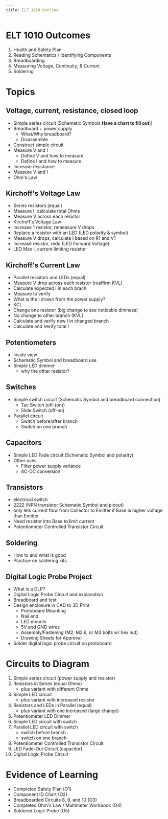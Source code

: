 ```yaml
---
title: ELT 1010 Outline
---
```


# ELT 1010 Outcomes

1. Health and Safety Plan
2. Reading Schematics / Identifying Components
3. Breadboarding
4. Measuring Voltage, Continuity, & Current
5. Soldering
 
# Topics 
## Voltage, current, resistance, closed loop
  * Simple series circuit (Schematic Symbols **Have a chart to fill out**))
  * Breadboard + power supply
    * What/Why breadboard?
    * Disassemble
  * Construct simple circuit
  * Measure V and I
    * Define V and how to measure
    * Define I and how to measure
  * Increase resistance
  * Measure V and I
  * Ohm's Law

## Kirchoff's Voltage Law
  * Series resistors (equal)
  * Measure I, calculate total Ohms
  * Measure V across each resistor
  * Kirchoff's Voltage Law
  * Increase 1 resistor, remeasure V drops
  * Replace a resistor with an LED (LED polarity & symbol)
  * Measure V drops, calculate I based on R1 and V1
  * Increase resistor, redo (LED Forward Voltage)
  * LED Max I, current limiting resistor

## Kirchoff's Current Law
  * Parallel resistors and LEDs (equal)
  * Measure V drop across each resistor (reaffirm KVL)
  * Calculate expected I in each brach
  * Measure to verify
  * What is the I drawn from the power supply?
  * KCL
  * Change one resistor (big change to see noticable dimness)
  * No change to other branch (KVL)
  * Calculate and verify new I in changed branch
  * Calculate and Verify total I

## Potentiometers
  * Inside view
  * Schematic Symbol and breadboard use
  * Simple LED dimmer
    * why the other resistor?
  
## Switches
  * Simple switch circuit (Schematic Symbol and breadboard connection)
    * Tac Switch (off-(on))
    * Slide Switch (off-on)
  * Parallel circuit
    * Switch before/after branch
    * Switch on one branch

## Capacitors
  * Simple LED Fade circuit (Schematic Symbol and polarity)
  * Other uses
    * Filter power supply variance
    * AC-DC conversion
  
## Transistors
  * electrical switch
  * 2222 (NPN transistor Schematic Symbol and pinout)
  * only lets current flow from Collector to Emitter if Base is higher voltage than Emitter
  * Need resistor into Base to limit current
  * Potentiometer Controlled Transistor Circuit

## Soldering
  * How to and what is good
  * Practice on soldering kits

## Digital Logic Probe Project
  * What is a DLP?
  * Digital Logic Probe Circuit and explanation
  * Breadboard and test
  * Design enclosure in CAD to 3D Print
    * Protoboard Mounting
    * Nail end
    * LED mounts
    * 5V and GND wires
    * Assembly/Fastening (M2, M2.6, or M3 bolts w/ hex nut)
    * Drawing Sheets for Approval
  * Solder digital logic probe circuit on protoboard


# Circuits to Diagram
  1. Simple series circuit (power supply and resistor)
  2. Resistors in Series (equal Ohms)  
     * plus variant with different Ohms
  3. Simple LED circuit
     * plus variant with increased resistor
  4. Resistors and LEDs in Parallel (equal)
      * plus variant with one increased (large change)  
  5. Potentiometer LED Dimmer
  6. Simple LED circuit with switch
  7. Parallel LED circuit with switch
      * switch before branch
      * switch on one branch
  8. Potentiometer Controlled Transistor Circuit
  9. LED Fade-Out Circuit (capacitor)
  10. Digital Logic Probe Circuit   

# Evidence of Learning
* Completed Safety Plan (O1)
* Component ID Chart (O2)
* Breadboarded Circuits 8, 9, and 10 (O3)
* Completed Ohm's Law / Multimeter Workbook (O4)
* Soldered Logic Probe (O5)